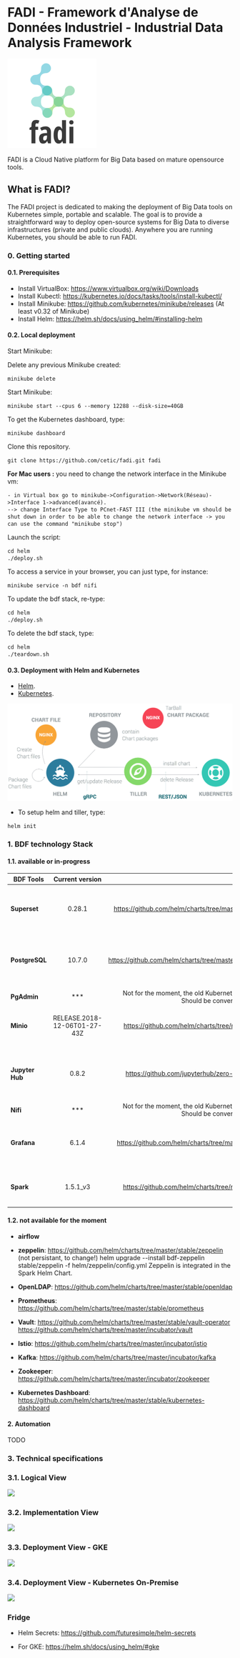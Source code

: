 # FADI - Framework d'Analyse de Données Industriel - Industrial Data Analysis Framework

![](doc/logo.png)

FADI is a Cloud Native platform for Big Data based on mature opensource tools.

## What is FADI?

The FADI project is dedicated to making the deployment of Big Data tools on Kubernetes simple, portable and scalable. 
The goal is to provide a straightforward way to deploy open-source systems for Big Data to diverse infrastructures (private and public clouds). 
Anywhere you are running Kubernetes, you should be able to run FADI.

### 0. Getting started

#### 0.1. Prerequisites

* Install VirtualBox: https://www.virtualbox.org/wiki/Downloads
* Install Kubectl: https://kubernetes.io/docs/tasks/tools/install-kubectl/
* Install Minikube: https://github.com/kubernetes/minikube/releases (At least v0.32 of Minikube)
* Install Helm: https://helm.sh/docs/using_helm/#installing-helm

#### 0.2. Local deployment

Start Minikube:

Delete any previous Minikube created:

```
minikube delete
```

Start Minikube:

```
minikube start --cpus 6 --memory 12288 --disk-size=40GB
```

To get the Kubernetes dashboard, type:

```
minikube dashboard
```

Clone this repository.

```
git clone https://github.com/cetic/fadi.git fadi
```

**For Mac users :** you need to change the network interface in the Minikube vm:

```
- in Virtual box go to minikube->Configuration->Network(Réseau)->Interface 1->advanced(avancé).
--> change Interface Type to PCnet-FAST III (the minikube vm should be shut down in order to be able to change the network interface -> you can use the command "minikube stop")
```

Launch the script:

```
cd helm
./deploy.sh
```

To access a service in your browser, you can just type, for instance:

```
minikube service -n bdf nifi
```

To update the bdf stack, re-type:
```
cd helm
./deploy.sh
```

To delete the bdf stack, type:

```
cd helm
./teardown.sh
```

#### 0.3. Deployment with Helm and Kubernetes

* [Helm](https://helm.sh/).
* [Kubernetes](https://kubernetes.io/).

![](doc/architecture/helm-architecture.png)

* To setup helm and tiller, type:

```
helm init
```

### 1. BDF technology Stack

#### 1.1. available or in-progress

| BDF Tools | Current version  | Helm Chart | Configuration | Additional Informations |
|-----------|:----------------:|-----------:|--------------:|------------------------:|
| **Superset** | 0.28.1 | https://github.com/helm/charts/tree/master/stable/superset | More informations about configurations of superset [here](helm/superset/README.md) | Persistant: 8Gi
| **PostgreSQL** | 10.7.0 | https://github.com/helm/charts/tree/master/stable/postgresql | More informations about configurations of PostgreSQL [here](helm/postgresql/README.md). | Persistant: 8Gi
| **PgAdmin** | *** | Not for the moment, the old Kubernetes scripts are used. Should be converted in Helm scripts. | See [here](k8s/pg4admin/). | /
| **Minio** | RELEASE.2018-12-06T01-27-43Z |  https://github.com/helm/charts/tree/master/stable/minio | More informations about configurations of minio [here](helm/minio/README.md). |  Persistant: 10Gi
| **Jupyter Hub** | 0.8.2 | https://github.com/jupyterhub/zero-to-jupyterhub-k8s | More informations about configurations of JupyterHub [here](helm/jupyterhub/README.md). | Not persistant, to change , https://z2jh.jupyter.org/en/latest/
| **Nifi** | *** | Not for the moment, the old Kubernetes scripts are used. Should be converted in Helm scripts. | See [here](k8s/nifi/). | Not persistant, to change
| **Grafana** | 6.1.4 | https://github.com/helm/charts/tree/master/stable/grafana | More informations about configurations of grafana [here](helm/grafana/README.md). | Persistant: 10Gi
| **Spark** | 1.5.1_v3 | https://github.com/helm/charts/tree/master/stable/spark | More informations about configurations of Spark [here](helm/spark/README.md). | The Helm Chart includes Zeppelin.

#### 1.2. not available for the moment

* **airflow**

* **zeppelin**: https://github.com/helm/charts/tree/master/stable/zeppelin (not persistant, to change!)
helm upgrade --install bdf-zeppelin stable/zeppelin -f helm/zeppelin/config.yml 
Zeppelin is integrated in the Spark Helm Chart.

* **OpenLDAP**: https://github.com/helm/charts/tree/master/stable/openldap

* **Prometheus**: https://github.com/helm/charts/tree/master/stable/prometheus

* **Vault**: https://github.com/helm/charts/tree/master/stable/vault-operator
https://github.com/helm/charts/tree/master/incubator/vault

* **Istio**: https://github.com/helm/charts/tree/master/incubator/istio

* **Kafka**: https://github.com/helm/charts/tree/master/incubator/kafka

* **Zookeeper**: https://github.com/helm/charts/tree/master/incubator/zookeeper

* **Kubernetes Dashboard**:
https://github.com/helm/charts/tree/master/stable/kubernetes-dashboard

#### 2. Automation

TODO

### 3. Technical specifications

### 3.1. Logical View

![](doc/architecture/BigDataArchitecture-LogicalView.png)

### 3.2. Implementation View

![](doc/architecture/BigDataArchitecture-ImplementationView.png)

### 3.3. Deployment View - GKE

![](doc/architecture/BigDataArchitecture-DeploymentView-GKE.png)

### 3.4. Deployment View - Kubernetes On-Premise

![](doc/architecture/BigDataArchitecture-DeploymentView-OnPremise.png)

### Fridge

* Helm Secrets: https://github.com/futuresimple/helm-secrets

* For GKE: https://helm.sh/docs/using_helm/#gke
